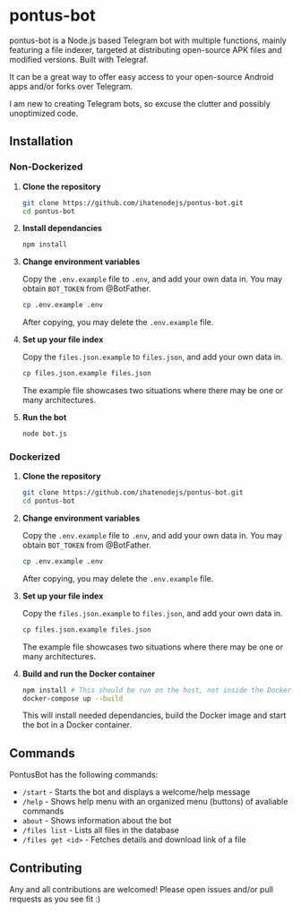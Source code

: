 # pontus-bot
pontus-bot is a Node.js based Telegram bot with multiple functions, mainly featuring a file indexer, targeted at distributing open-source APK files and modified versions. Built with Telegraf.

It can be a great way to offer easy access to your open-source Android apps and/or forks over Telegram.

I am new to creating Telegram bots, so excuse the clutter and possibly unoptimized code.

## Installation
### Non-Dockerized
1. **Clone the repository**
   ```bash
   git clone https://github.com/ihatenodejs/pontus-bot.git
   cd pontus-bot
   ```
2. **Install dependancies**
   ```bash
   npm install
   ```
3. **Change environment variables**

   Copy the `.env.example` file to `.env`, and add your own data in. You may obtain `BOT_TOKEN` from @BotFather.

   ```bash
   cp .env.example .env
   ```

   After copying, you may delete the `.env.example` file.
4. **Set up your file index**

   Copy the `files.json.example` to `files.json`, and add your own data in.

   ```bash
   cp files.json.example files.json
   ```

   The example file showcases two situations where there may be one or many architectures.
5. **Run the bot**
   ```bash
   node bot.js
   ```
### Dockerized
1. **Clone the repository**
   ```bash
   git clone https://github.com/ihatenodejs/pontus-bot.git
   cd pontus-bot
   ```

2. **Change environment variables**

   Copy the `.env.example` file to `.env`, and add your own data in. You may obtain `BOT_TOKEN` from @BotFather.

   ```bash
   cp .env.example .env
   ```

   After copying, you may delete the `.env.example` file.

3. **Set up your file index**

   Copy the `files.json.example` to `files.json`, and add your own data in.

   ```bash
   cp files.json.example files.json
   ```

   The example file showcases two situations where there may be one or many architectures.

4. **Build and run the Docker container**

   ```bash
   npm install # This should be run on the host, not inside the Docker container
   docker-compose up --build
   ```

   This will install needed dependancies, build the Docker image and start the bot in a Docker container.

## Commands
PontusBot has the following commands:

- `/start` - Starts the bot and displays a welcome/help message
- `/help` - Shows help menu with an organized menu (buttons) of avaliable commands
- `about` - Shows information about the bot
- `/files list` - Lists all files in the database
- `/files get <id>` - Fetches details and download link of a file

## Contributing
Any and all contributions are welcomed! Please open issues and/or pull requests as you see fit :)